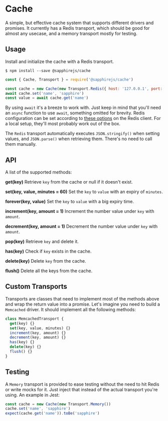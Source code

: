 # Cache

A simple, but effective cache system that supports different drivers and promises. It currently has a Redis transport, which should be good for almost any usecase, and a memory transport mostly for testing.

## Usage

Install and initialize the cache with a Redis transport.

```
$ npm install --save @sapphirejs/cache
```

```js
const { Cache, Transport } = require('@sapphirejs/cache')

const cache = new Cache(new Transport.Redis({ host: '127.0.0.1', port: 6379 }))
await cache.set('name', 'sapphire')
const value = await cache.get('name')
```

By using `await` it's a breeze to work with. Just keep in mind that you'll need an `async` function to use `await`, something omitted for brevity. Redis configuration can be set according to [these options](https://github.com/NodeRedis/node_redis#options-object-properties) on the Redis client. For a local setup, they'll most probably work out of the box.

The `Redis` transport automatically executes `JSON.stringify()` when setting values, and `JSON.parse()` when retrieving them. There's no need to call them manually.

## API

A list of the supported methods:

**get(key)** Retrieve `key` from the cache or null if it doesn't exist.

**set(key, value, minutes = 60)** Set the `key` to `value` with an expiry of `minutes`.

**forever(key, value)** Set the `key` to `value` with a big expiry time.

**increment(key, amount = 1)** Increment the number value under `key` with `amount`.

**decrement(key, amount = 1)** Decrement the number value under `key` with `amount`.

**pop(key)** Retrieve `key` and delete it.

**has(key)** Check if `key` exists in the cache.

**delete(key)** Delete `key` from the cache.

**flush()** Delete all the keys from the cache.

## Custom Transports

Transports are classes that need to implement most of the methods above and wrap the return value into a promise. Let's imagine you need to build a `Memcached` driver. It should implement all the following methods:

```js
class MemcachedTransport {
  get(key) {}
  set(key, value, minutes) {}
  increment(key, amount) {}
  decrement(key, amount) {}
  has(key) {}
  delete(key) {}
  flush() {}
}
```

## Testing

A `Memory` transport is provided to ease testing without the need to hit Redis or write mocks for it. Just inject that instead of the actual transport you're using. An example in Jest:

```js
const cache = new Cache(new Transport.Memory())
cache.set('name', 'sapphire')
expect(cache.get('name')).toBe('sapphire')
```
